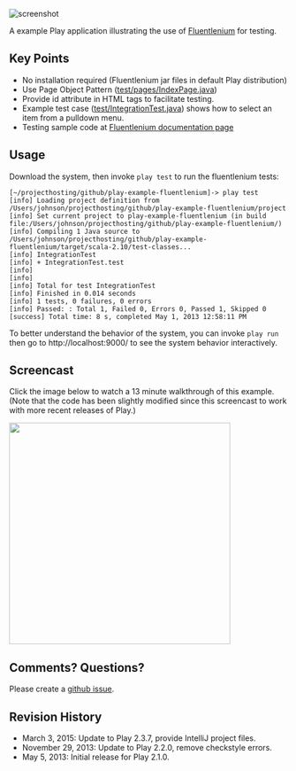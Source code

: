![screenshot](https://raw.github.com/ics-software-engineering/play-example-fluentlenium/master/doc/play-example-fluentlenium-screenshot.png)

A example Play application illustrating the use of [Fluentlenium](https://github.com/FluentLenium/FluentLenium) for testing. 

Key Points
----------

  * No installation required (Fluentlenium jar files in default Play distribution)
  * Use Page Object Pattern ([test/pages/IndexPage.java](https://github.com/ics-software-engineering/play-example-fluentlenium/blob/master/test/test/pages/IndexPage.java))
  * Provide id attribute in HTML tags to facilitate testing.
  * Example test case ([test/IntegrationTest.java](https://github.com/ics-software-engineering/play-example-fluentlenium/blob/master/test/test/IntegrationTest.java)) shows how to select an item from a pulldown menu.
  * Testing sample code at [Fluentlenium documentation page](https://github.com/FluentLenium/FluentLenium#what-is-fluentlenium-)
  
Usage
-----

Download the system, then invoke `play test` to run the fluentlenium tests:

```shell
[~/projecthosting/github/play-example-fluentlenium]-> play test
[info] Loading project definition from /Users/johnson/projecthosting/github/play-example-fluentlenium/project
[info] Set current project to play-example-fluentlenium (in build file:/Users/johnson/projecthosting/github/play-example-fluentlenium/)
[info] Compiling 1 Java source to /Users/johnson/projecthosting/github/play-example-fluentlenium/target/scala-2.10/test-classes...
[info] IntegrationTest
[info] + IntegrationTest.test
[info] 
[info] 
[info] Total for test IntegrationTest
[info] Finished in 0.014 seconds
[info] 1 tests, 0 failures, 0 errors
[info] Passed: : Total 1, Failed 0, Errors 0, Passed 1, Skipped 0
[success] Total time: 8 s, completed May 1, 2013 12:58:11 PM
```

To better understand the behavior of the system, you can invoke `play run` then go to http://localhost:9000/ to see the system behavior interactively.

Screencast
----------

Click the image below to watch a 13 minute walkthrough of this example. (Note that the code has been
slightly modified since this screencast to work with more recent releases of Play.)

[<img src="https://raw.github.com/ics-software-engineering/play-example-fluentlenium/master/doc/play-example-fluentlenium-youtube.png" width="400">](https://www.youtube.com/watch?v=diVhWRtJuxU)

Comments? Questions?
--------------------

Please create a [github issue](https://github.com/ics-software-engineering/play-example-fluentlenium/issues).

Revision History
----------------

  * March 3, 2015: Update to Play 2.3.7, provide IntelliJ project files.
  * November 29, 2013: Update to Play 2.2.0, remove checkstyle errors.
  * May 5, 2013: Initial release for Play 2.1.0.
